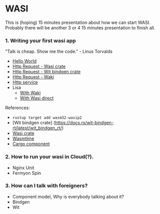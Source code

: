# WASI

This is (hoping) 15 minutes presentation about how we can start WASI.
Probably there will be another 3 or 4 15 minutes presentation to finish all.

### 1. Writing your first wasi app
  "Talk is cheap. Show me the code." - Linus Torvalds
  - [Hello World](./hello-world/README.md)
  - [Http Request - Wasi crate](./http_request_wasi/README.md)
  - [Http Request - Wit bindgen crate](./http_request_witbindgen/README.md)
  - [Http Request - Waki](./http_request_waki/README.md)
  - [Http service](./http_service/README.md)
  - Lisa
    - [With Waki](https://github.com/seungjin/lisa/tree/127c9576af00a47d12285e2f4e0f5e68ac61216d)
    - [With Wasi direct](https://github.com/seungjin/lisa/tree/9bbf03f0c75bf4bb1ac256a0994f655d471342c8)

  References:
  - `rustup target add wasm32-wasip2`
  - [Wit bindgen crate] (https://docs.rs/wit-bindgen-rt/latest/wit_bindgen_rt/)
  - [Wasi crate](https://docs.rs/wasi/0.13.3+wasi-0.2.2/wasi/index.html)
  - [Wasmtime](https://github.com/bytecodealliance/wasmtime)
  - [Cargo component](https://github.com/bytecodealliance/cargo-component)


### 2. How to run your wasi in Cloud(?).
  - Nginx Unit
  - Fermyon Spin

### 3. How can I talk with foreigners?
  - Component model, Why is everybody talking about it?
  - Bindgen
  - Wit

